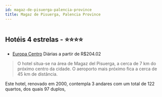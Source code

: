 ```yaml
---
id: magaz-de-pisuerga-palencia-province
title: Magaz de Pisuerga, Palencia Province
---
```


<center><img src="http://photos.hotelbeds.com/giata/00/003699/003699a_hb_a_002.jpg" alt="" /></center>


## Hotéis 4 estrelas - ⭐️⭐️⭐️⭐️

-    [Europa Centro](https://www.hurb.com/hoteis/magaz-de-pisuerga/europa-centro-JNP-JP043210?cmp=18055) Diárias a partir de R$204.02
   > O hotel situa-se na área de Magaz del Pisuerga, a cerca de 7 km do próximo centro da cidade. O aeroporto mais próximo fica a cerca de 45 km de distância.

Este hotel, renovado em 2000, contempla 3 andares com um total de 122 quartos, dos quais 97 duplos, 
